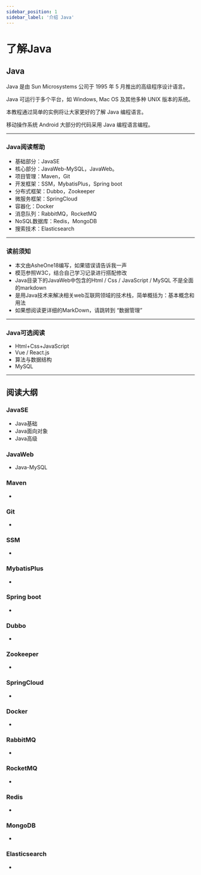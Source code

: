 ```yaml
---
sidebar_position: 1
sidebar_label: '介绍 Java'
---
```

# 了解Java

## Java

Java 是由 Sun Microsystems 公司于 1995 年 5 月推出的高级程序设计语言。

Java 可运行于多个平台，如 Windows, Mac OS 及其他多种 UNIX 版本的系统。

本教程通过简单的实例将让大家更好的了解 Java 编程语言。

移动操作系统 Android 大部分的代码采用 Java 编程语言编程。

------

### Java阅读帮助

- 基础部分：JavaSE 
- 核心部分：JavaWeb-MySQL，JavaWeb。
- 项目管理：Maven，Git
- 开发框架：SSM，MybatisPlus，Spring boot
- 分布式框架：Dubbo，Zookeeper
- 微服务框架：SpringCloud
- 容器化：Docker
- 消息队列：RabbitMQ，RocketMQ
- NoSQL数据库：Redis，MongoDB
- 搜索技术：Elasticsearch

------

### 读前须知

- 本文由AsheOne18编写，如果错误请告诉我一声
- 模范参照W3C，结合自己学习记录进行搭配修改
- Java目录下的JavaWeb中包含的Html / Css / JavaScript / MySQL 不是全面的markdown
- 是用Java技术来解决相关web互联网领域的技术栈，简单概括为：基本概念和用法
- 如果想阅读更详细的MarkDown，请跳转到 “数据管理”
------

### Java可选阅读

- Html+Css+JavaScript
- Vue / React.js
- 算法与数据结构
- MySQL

------

## 阅读大纲

### JavaSE

- Java基础
- Java面向对象  
- Java高级

### JavaWeb

- Java-MySQL

### Maven

- 

### Git

- 

### SSM

- 

### MybatisPlus

- 

### Spring boot

- 

### Dubbo

- 

### Zookeeper

- 

### SpringCloud

- 

### Docker

- 

### RabbitMQ

- 

### RocketMQ

- 

### Redis

- 

### MongoDB

- 

### Elasticsearch

- 
